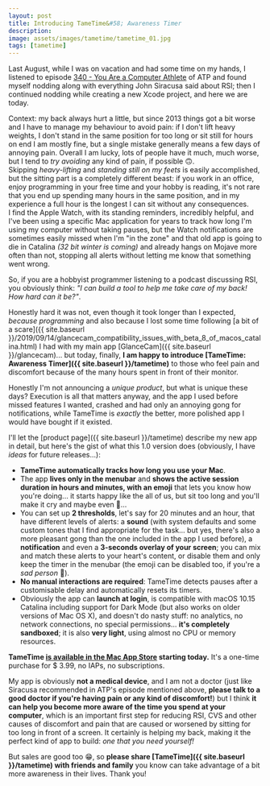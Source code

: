 ```yaml
---
layout: post
title: Introducing TameTime&#58; Awareness Timer
description:
image: assets/images/tametime/tametime_01.jpg
tags: [tametime]
---
```

Last August, while I was on vacation and had some time on my hands, I listened to episode [340 - You Are a Computer Athlete](https://atp.fm/episodes/340) of ATP and found myself nodding along with everything John Siracusa said about RSI; then I continued nodding while creating a new Xcode project, and here we are today.

Context: my back always hurt a little, but since 2013 things got a bit worse and I have to manage my behaviour to avoid pain: if I don't lift heavy weights, I don't stand in the same position for too long or sit still for hours on end I am mostly fine, but a single mistake generally means a few days of annoying pain. Overall I am lucky, lots of people have it much, much worse, but I tend to *try avoiding* any kind of pain, if possible 🙃.<br>
Skipping *heavy-lifting* and *standing still on my feets* is easily accomplished, but the sitting part is a completely different beast: if you work in an office, enjoy programming in your free time and your hobby is reading, it's not rare that you end up spending many hours in the same position, and in my experience a full hour is the longest I can sit without any consequences.<br>
I find the Apple Watch, with its standing reminders, incredibly helpful, and I've been using a specific Mac application for years to track how long I'm using my computer without taking pauses, but the Watch notifications are sometimes easily missed when I'm "in the zone" and that old app is going to die in Catalina *(32 bit winter is coming)* and already hangs on Mojave more often than not, stopping all alerts without letting me know that something went wrong.

So, if you are a hobbyist programmer listening to a podcast discussing RSI, you obviously think: *"I can build a tool to help me take care of my back! How hard can it be?"*.

Honestly hard it was not, even though it took longer than I expected, *because programming* and also because I lost some time following [a bit of a scare]({{ site.baseurl }}/2019/09/14/glancecam_compatibility_issues_with_beta_8_of_macos_catalina.html) I had with my main app [GlanceCam]({{ site.baseurl }}/glancecam)... but today, finally, **I am happy to introduce [TameTime: Awareness Timer]({{ site.baseurl }}/tametime)** to those who feel pain and discomfort because of the many hours spent in front of their monitor.

Honestly I'm not announcing a *unique product*, but what is unique these days? Execution is all that matters anyway, and the app I used before missed features I wanted, crashed and had only an annoying gong for notifications, while TameTime is *exactly* the better, more polished app I would have bought if it existed.

I'll let the [product page]({{ site.baseurl }}/tametime) describe my new app in detail, but here's the gist of what this 1.0 version does (obviously, I have *ideas* for future releases...):
- **TameTime automatically tracks how long you use your Mac**.
- The app **lives only in the menubar** and **shows the active session duration in hours and minutes, with an emoji** that lets you know how you're doing... it starts happy like the all of us, but sit too long and you'll make it cry and maybe even 🤬...
- You can set up **2 thresholds**, let's say for 20 minutes and an hour, that have different levels of alerts: a **sound** (with system defaults and some custom tones that I find appropriate for the task... but yes, there's also a more pleasant gong than the one included in the app I used before), a **notification** and even a **3-seconds overlay of your screen**; you can mix and match these alerts to your heart's content, or disable them and only keep the timer in the menubar (the emoji can be disabled too, if you're a *sad person* 👻).
- **No manual interactions are required**: TameTime detects pauses after a customisable delay and automatically resets its timers.
- Obviously the app can **launch at login**, is compatible with macOS 10.15 Catalina including support for Dark Mode (but also works on older versions of Mac OS X), and doesn't do nasty stuff: no analytics, no network connections, no special permissions... **it's completely sandboxed**; it is also **very light**, using almost no CPU or memory resources.

**TameTime [is available in the Mac App Store](https://apps.apple.com/us/app/tametime-awareness-timer/id1479326723?l=it&ls=1&mt=12) starting today.** It's a one-time purchase for $ 3.99, no IAPs, no subscriptions.

My app is obviously **not a medical device**, and I am not a doctor (just like Siracusa recommended in ATP's episode mentioned above, **please talk to a good doctor if you're having pain or any kind of discomfort!**) but I think **it can help you become more aware of the time you spend at your computer**, which is an important first step for reducing RSI, CVS and other causes of discomfort and pain that are caused or worsened by sitting for too long in front of a screen. It certainly is helping my back, making it the perfect kind of app to build: *one that you need yourself!*

But sales are good too 😁, so **please share [TameTime]({{ site.baseurl }}/tametime) with friends and family** you know can take advantage of a bit more awareness in their lives. Thank you!